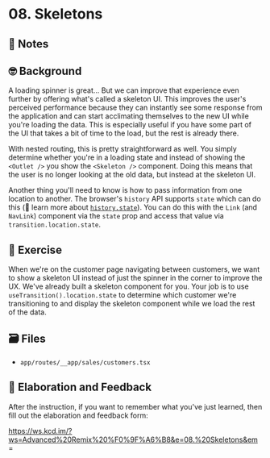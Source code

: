 # 08. Skeletons

## 📝 Notes

## 🤓 Background

A loading spinner is great... But we can improve that experience even further by
offering what's called a skeleton UI. This improves the user's perceived
performance because they can instantly see some response from the application
and can start acclimating themselves to the new UI while you're loading the
data. This is especially useful if you have some part of the UI that takes a bit
of time to the load, but the rest is already there.

With nested routing, this is pretty straightforward as well. You simply
determine whether you're in a loading state and instead of showing the
`<Outlet />` you show the `<Skeleton />` component. Doing this means that the
user is no longer looking at the old data, but instead at the skeleton UI.

Another thing you'll need to know is how to pass information from one location
to another. The browser's `history` API supports `state` which can do this (📜
learn more about
[`history.state`](https://developer.mozilla.org/en-US/docs/Web/API/History/state)).
You can do this with the `Link` (and `NavLink`) component via the `state` prop
and access that value via `transition.location.state`.

## 💪 Exercise

When we're on the customer page navigating between customers, we want to show a
skeleton UI instead of just the spinner in the corner to improve the UX. We've
already built a skeleton component for you. Your job is to use
`useTransition().location.state` to determine which customer we're transitioning
to and display the skeleton component while we load the rest of the data.

## 🗃 Files

- `app/routes/__app/sales/customers.tsx`

## 🦉 Elaboration and Feedback

After the instruction, if you want to remember what you've just learned, then
fill out the elaboration and feedback form:

<https://ws.kcd.im/?ws=Advanced%20Remix%20%F0%9F%A6%B8&e=08.%20Skeletons&em>=
